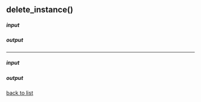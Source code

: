 ## delete_instance()

##### input
>

##### output
>

---------

##### input
>

##### output
>

[back to list](../Index.md)
